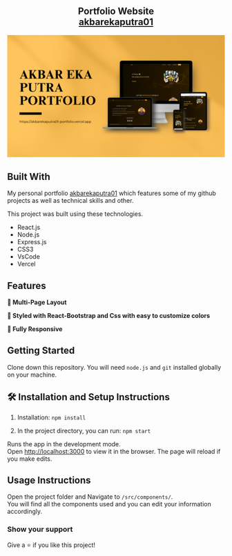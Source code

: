 <h2 align="center">
  Portfolio Website<br/>
  <a href="https://akbarekaputra01-portfolio.vercel.app/" target="_blank">akbarekaputra01</a>
</h2>
<div align="center">
  <img alt="Demo Picture" src="./images/readme-img.png" />
</div>

## Built With

My personal portfolio <a href="https://akbarekaputra01-portfolio.vercel.app/" target="_blank">akbarekaputra01</a> which features some of my github projects as well as technical skills and other.<br/>

This project was built using these technologies.

- React.js
- Node.js
- Express.js
- CSS3
- VsCode
- Vercel

## Features

**📖 Multi-Page Layout**

**🎨 Styled with React-Bootstrap and Css with easy to customize colors**

**📱 Fully Responsive**

## Getting Started

Clone down this repository. You will need `node.js` and `git` installed globally on your machine.

## 🛠 Installation and Setup Instructions

1. Installation: `npm install`

2. In the project directory, you can run: `npm start`

Runs the app in the development mode.\
Open [http://localhost:3000](http://localhost:3000) to view it in the browser.
The page will reload if you make edits.

## Usage Instructions

Open the project folder and Navigate to `/src/components/`. <br/>
You will find all the components used and you can edit your information accordingly.

### Show your support

Give a ⭐ if you like this project!
